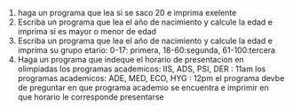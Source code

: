 1. haga un programa que lea si se saco 20 e imprima exelente
2. Escriba un programa que lea el año de nacimiento y calcule la edad e imprima si es mayor o menor de edad
3. Escriba un programa que lea el año de nacimiento y calcule la edad e imprima su grupo etario: 0-17: primera, 18-60:segunda, 61-100:tercera
4. Haga un programa que indeque el horario de presentacion en olimpiadas
los programas academicos: IIS, ADS, PSI, DER : 11am
los programas academicos: ADE, MED, ECO, HYG : 12pm
el programa devbe de preguntar en que programa academio se encuentra e imprimir en que horario le corresponde presentarse